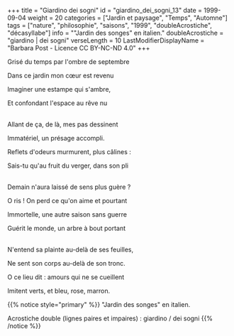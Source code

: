 +++
title = "Giardino dei sogni"
id = "giardino_dei_sogni_13"
date = 1999-09-04
weight = 20
categories = ["Jardin et paysage", "Temps", "Automne"]
tags = ["nature", "philosophie", "saisons", "1999", "doubleAcrostiche", "décasyllabe"]
info = "\"Jardin des songes\" en italien."
doubleAcrostiche = "giardino | dei sogni"
verseLength = 10
LastModifierDisplayName = "Barbara Post - Licence CC BY-NC-ND 4.0"
+++

Grisé du temps par l'ombre de septembre

Dans ce jardin mon cœur est revenu

Imaginer une estampe qui s'ambre,

Et confondant l'espace au rêve nu

 \
Allant de ça, de là, mes pas dessinent

Immatériel, un présage accompli.

Reflets d'odeurs murmurent, plus câlines :

Sais-tu qu'au fruit du verger, dans son pli

 \
Demain n'aura laissé de sens plus guère ?

O ris ! On perd ce qu'on aime et pourtant

Immortelle, une autre saison sans guerre

Guérit le monde, un arbre à bout portant

 \
N'entend sa plainte au-delà de ses feuilles,

Ne sent son corps au-delà de son tronc.

O ce lieu dit : amours qui ne se cueillent

Imitent verts, et bleu, rose, marron.

{{% notice style="primary" %}}
"Jardin des songes" en italien.

Acrostiche double (lignes paires et impaires) : giardino / dei sogni
{{% /notice %}}
